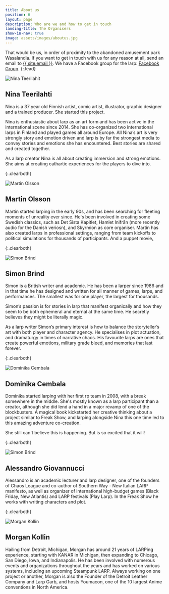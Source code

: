 ```yaml
---
title: About us
position: 6
layout: page
description: Who are we and how to get in touch
landing-title: The Organisers
show-in-nav: true
image: assets/images/aboutus.jpg
---
```


That would be us, in order of proximity to the abandoned amusement park Wasalandia. If you want to get in touch with us for any reason at all, send an email to <a href="mailto:{{ site.email }}">{{ site.email }}</a>. We have a Facebook group for the larp: <a href="{{ site.facebook_url }}" target="blank">Facebook Group</a>.
{:.lead}

<img src="assets/images/Nina.jpg" class="image left " alt="Nina Teerilahit" />

## Nina Teerilahti

Nina is a 37 year old Finnish artist, comic artist, illustrator, graphic designer and a trained producer. She started this project.

Nina is enthusiastic about larp as an art form and has been active in the international scene since 2014. She has co-organized two international larps in Finland and played games all around Europe. All Nina’s art is very strongly story and emotion driven and larp is by far the strongest media to convey stories and emotions she has encountered. Best stories are shared and created together.

As a larp creator Nina is all about creating immersion and strong emotions. She aims at creating cathartic experiences for the players to dive into.

{:.clearboth}

<img src="assets/images/martin.jpg" class="image left " alt="Martin Olsson" />

## Martin Olsson

Martin started larping in the early 90s, and has been searching for fleeting moments of unreality ever since. He's been involved in creating some Swedish classics, such as Det Sista Kapitlet, Hamlet Inifrån (more recently audio for the Danish veriosn), and Skyrmion as core organiser. Martin has also created larps in professional settings, ranging from team kickoffs to political simulations for thousands of participants. And a puppet movie<a href="http://thepostofficemovie.com">.</a>  

{:.clearboth}


<img src="assets/images/simon.jpg" class="image left " alt="Simon Brind" />

## Simon Brind

Simon is a British writer and academic. He has been a larper since 1986 and in that time he has designed and written for all manner of games, larps, and performances. The smallest was for one player, the largest for thousands.

Simon’s passion is for stories in larp that manifest organically and how they seem to be both ephemeral and eternal at the same time. He secretly believes they might be literally magic.

As a larp writer Simon’s primary interest is how to balance the storyteller’s art with both player and character agency. He specialises in plot actuation, and dramaturgy in times of narrative chaos. His favourite larps are ones that create powerful emotions, military grade bleed, and memories that last forever.

{:.clearboth}

<img src="assets/images/dominika.jpg" class="image left " alt="Dominika Cembala" />

## Dominika Cembala

Dominika started larping with her first rp team in 2008, with a break somewhere in the middle. She's mostly known as a larp participant than a creator, although she did lend a hand in a major revamp of one of the blockbusters.
A magical book kickstarted her creative thinking about a project similar to Freak Show, and larping alongside Nina this one time led to this amazing adventure co-creation.

She still can't believe this is happening. But is so excited that it will!

{:.clearboth}

<img src="assets/images/alessandro.jpg" class="image left " alt="Simon Brind" />

## Alessandro Giovannucci

Alessandro is an academic lecturer and larp designer, one of the founders of Chaos League and co-author of Southern Way - New Italian LARP manifesto, as well as organizer of international high-budget games (Black Friday, New Atlantis) and LARP festivals (Play Larp). In the Freak Show he works with writing characters and plot.

{:.clearboth}

<img src="assets/images/morgan.jpg" class="image left " alt="Morgan Kollin" />

## Morgan Kollin

Hailing from Detroit, Michigan, Morgan has around 21 years of LARPing experience, starting with KANAR in Michigan, then expanding to Chicago, San Diego, Iowa, and Indianapolis.  He has been involved with numerous events and organizations throughout the years and has worked on various systems, including an upcoming Steampunk LARP. Always working on one project or another, Morgan is also the Founder of the Detroit Leather Company and Larp Garb, and hosts Youmacon, one of the 10 largest Anime conventions in North America.
